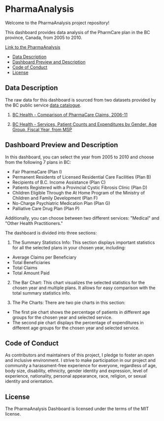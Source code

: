 # PharmaAnalysis
Welcome to the PharmaAnalysis project repository!

This dashboard provides data analysis of the PharmCare plan in the BC province, Canada, from 2005 to 2010.

[Link to the PharmaAnalysis](https://eyrexh.shinyapps.io/pharmaanalysis/)

* [Data Description](#data-description)
* [Dashboard Preview and Description](#dashboard-preview-and-description)
* [Code of Conduct](#code-of-conduct)
* [License](#license)

## Data Description

The raw data for this dashboard is sourced from two datasets provided by the BC public service [data catalogue](https://catalogue.data.gov.bc.ca/dataset).
1. [BC Health - Comparison of PharmaCare Claims, 2006-11](https://catalogue.data.gov.bc.ca/dataset/bc-health-comparison-of-pharmacare-claims-2006-11)

2. [BC Health - Services, Patient Counts and Expenditures by Gender, Age Group, Fiscal Year, from MSP](https://catalogue.data.gov.bc.ca/dataset/bc-health-services-patient-counts-and-expenditures-by-gender-age-group-fiscal-year-from-msp)


## Dashboard Preview and Description

In this dashboard, you can select the year from 2005 to 2010 and choose from the following 7 plans in BC:
- Fair PharmaCare (Plan I)
- Permanent Residents of Licensed Residential Care Facilities (Plan B)
- Recipients of B.C. Income Assistance (Plan C)
- Patients Registered with a Provincial Cystic Fibrosis Clinic (Plan D)
- Children Eligible Through the At Home Program of the Ministry of Children and Family Development (Plan F)
- No-Charge Psychiatric Medication Plan (Plan G)
- Palliative Care Drug Plan (Plan P)

Additionally, you can choose between two different services: "Medical" and "Other Health Practitioners."

The dashboard is divided into three sections:

1. The Summary Statistics Info: This section displays important statistics for all the selected plans in your chosen year, including:

- Average Claims per Beneficiary
- Total Beneficiaries
- Total Claims
- Total Amount Paid

2. The Bar Chart: This chart visualizes the selected statistics for the chosen year and multiple plans. It allows for easy comparison with the total summary statistics info.

3. The Pie Charts: There are two pie charts in this section:

- The first pie chart shows the percentage of patients in different age groups for the chosen year and selected service.
- The second pie chart displays the percentage of expenditures in different age groups for the chosen year and selected service.

## Code of Conduct

As contributors and maintainers of this project, I pledge to foster an open and inclusive environment. I strive to make participation in our project and community a harassment-free experience for everyone, regardless of age, body size, disability, ethnicity, gender identity and expression, level of experience, nationality, personal appearance, race, religion, or sexual identity and orientation.

## License
The PharmaAnalysis Dashboard is licensed under the terms of the MIT license.
